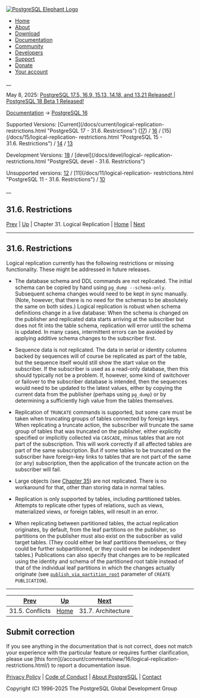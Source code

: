 [ ![PostgreSQL Elephant Logo](/media/img/about/press/elephant.png) ](/)

  * [Home](/ "Home")
  * [About](/about/ "About")
  * [Download](/download/ "Download")
  * [Documentation](/docs/ "Documentation")
  * [Community](/community/ "Community")
  * [Developers](/developer/ "Developers")
  * [Support](/support/ "Support")
  * [Donate](/about/donate/ "Donate")
  * [Your account](/account/ "Your account")

__

May 8, 2025: [ PostgreSQL 17.5, 16.9, 15.13, 14.18, and 13.21 Released! ](/about/news/postgresql-175-169-1513-1418-and-1321-released-3072/) | [ PostgreSQL 18 Beta 1 Released! ](/about/news/postgresql-18-beta-1-released-3070/)

[Documentation](/docs/ "Documentation") -> [PostgreSQL
16](/docs/16/index.html)

Supported Versions: [Current](/docs/current/logical-replication-
restrictions.html "PostgreSQL 17 - 31.6. Restrictions")
([17](/docs/17/logical-replication-restrictions.html "PostgreSQL 17 -
31.6. Restrictions")) / [16](/docs/16/logical-replication-restrictions.html
"PostgreSQL 16 - 31.6. Restrictions") / [15](/docs/15/logical-replication-
restrictions.html "PostgreSQL 15 - 31.6. Restrictions") /
[14](/docs/14/logical-replication-restrictions.html "PostgreSQL 14 -
31.6. Restrictions") / [13](/docs/13/logical-replication-restrictions.html
"PostgreSQL 13 - 31.6. Restrictions")

Development Versions: [18](/docs/18/logical-replication-restrictions.html
"PostgreSQL 18 - 31.6. Restrictions") / [devel](/docs/devel/logical-
replication-restrictions.html "PostgreSQL devel - 31.6. Restrictions")

Unsupported versions: [12](/docs/12/logical-replication-restrictions.html
"PostgreSQL 12 - 31.6. Restrictions") / [11](/docs/11/logical-replication-
restrictions.html "PostgreSQL 11 - 31.6. Restrictions") /
[10](/docs/10/logical-replication-restrictions.html "PostgreSQL 10 -
31.6. Restrictions")

__

31.6. Restrictions  
---  
[Prev](logical-replication-conflicts.html "31.5. Conflicts")  | [Up](logical-replication.html "Chapter 31. Logical Replication") | Chapter 31. Logical Replication | [Home](index.html "PostgreSQL 16.9 Documentation") |  [Next](logical-replication-architecture.html "31.7. Architecture")  
  
* * *

## 31.6. Restrictions #

Logical replication currently has the following restrictions or missing
functionality. These might be addressed in future releases.

  * The database schema and DDL commands are not replicated. The initial schema can be copied by hand using `pg_dump --schema-only`. Subsequent schema changes would need to be kept in sync manually. (Note, however, that there is no need for the schemas to be absolutely the same on both sides.) Logical replication is robust when schema definitions change in a live database: When the schema is changed on the publisher and replicated data starts arriving at the subscriber but does not fit into the table schema, replication will error until the schema is updated. In many cases, intermittent errors can be avoided by applying additive schema changes to the subscriber first.

  * Sequence data is not replicated. The data in serial or identity columns backed by sequences will of course be replicated as part of the table, but the sequence itself would still show the start value on the subscriber. If the subscriber is used as a read-only database, then this should typically not be a problem. If, however, some kind of switchover or failover to the subscriber database is intended, then the sequences would need to be updated to the latest values, either by copying the current data from the publisher (perhaps using `pg_dump`) or by determining a sufficiently high value from the tables themselves.

  * Replication of `TRUNCATE` commands is supported, but some care must be taken when truncating groups of tables connected by foreign keys. When replicating a truncate action, the subscriber will truncate the same group of tables that was truncated on the publisher, either explicitly specified or implicitly collected via `CASCADE`, minus tables that are not part of the subscription. This will work correctly if all affected tables are part of the same subscription. But if some tables to be truncated on the subscriber have foreign-key links to tables that are not part of the same (or any) subscription, then the application of the truncate action on the subscriber will fail.

  * Large objects (see [Chapter 35](largeobjects.html "Chapter 35. Large Objects")) are not replicated. There is no workaround for that, other than storing data in normal tables.

  * Replication is only supported by tables, including partitioned tables. Attempts to replicate other types of relations, such as views, materialized views, or foreign tables, will result in an error.

  * When replicating between partitioned tables, the actual replication originates, by default, from the leaf partitions on the publisher, so partitions on the publisher must also exist on the subscriber as valid target tables. (They could either be leaf partitions themselves, or they could be further subpartitioned, or they could even be independent tables.) Publications can also specify that changes are to be replicated using the identity and schema of the partitioned root table instead of that of the individual leaf partitions in which the changes actually originate (see [`publish_via_partition_root`](sql-createpublication.html#SQL-CREATEPUBLICATION-WITH-PUBLISH-VIA-PARTITION-ROOT) parameter of `CREATE PUBLICATION`).

* * *

[Prev](logical-replication-conflicts.html "31.5. Conflicts")  | [Up](logical-replication.html "Chapter 31. Logical Replication") |  [Next](logical-replication-architecture.html "31.7. Architecture")  
---|---|---  
31.5. Conflicts  | [Home](index.html "PostgreSQL 16.9 Documentation") |  31.7. Architecture  
  
## Submit correction

If you see anything in the documentation that is not correct, does not match
your experience with the particular feature or requires further clarification,
please use [this form](/account/comments/new/16/logical-replication-
restrictions.html/) to report a documentation issue.

[Privacy Policy](/about/privacypolicy) | [Code of Conduct](/about/policies/coc/) | [About PostgreSQL](/about/) | [Contact](/about/contact/)  

Copyright (C) 1996-2025 The PostgreSQL Global Development Group

